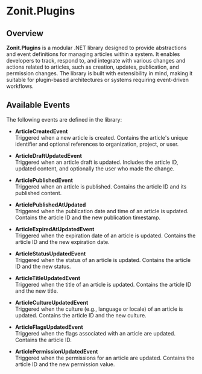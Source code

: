 # Zonit.Plugins

## Overview

**Zonit.Plugins** is a modular .NET library designed to provide abstractions and event definitions for managing articles within a system. It enables developers to track, respond to, and integrate with various changes and actions related to articles, such as creation, updates, publication, and permission changes. The library is built with extensibility in mind, making it suitable for plugin-based architectures or systems requiring event-driven workflows.

## Available Events

The following events are defined in the library:

- **ArticleCreatedEvent**  
  Triggered when a new article is created. Contains the article's unique identifier and optional references to organization, project, or user.

- **ArticleDraftUpdatedEvent**  
  Triggered when an article draft is updated. Includes the article ID, updated content, and optionally the user who made the change.

- **ArticlePublishedEvent**  
  Triggered when an article is published. Contains the article ID and its published content.

- **ArticlePublishedAtUpdated**  
  Triggered when the publication date and time of an article is updated. Contains the article ID and the new publication timestamp.

- **ArticleExpiredAtUpdatedEvent**  
  Triggered when the expiration date of an article is updated. Contains the article ID and the new expiration date.

- **ArticleStatusUpdatedEvent**  
  Triggered when the status of an article is updated. Contains the article ID and the new status.

- **ArticleTitleUpdatedEvent**  
  Triggered when the title of an article is updated. Contains the article ID and the new title.

- **ArticleCultureUpdatedEvent**  
  Triggered when the culture (e.g., language or locale) of an article is updated. Contains the article ID and the new culture.

- **ArticleFlagsUpdatedEvent**  
  Triggered when the flags associated with an article are updated. Contains the article ID.

- **ArticlePermissionUpdatedEvent**  
  Triggered when the permissions for an article are updated. Contains the article ID and the new permission value.